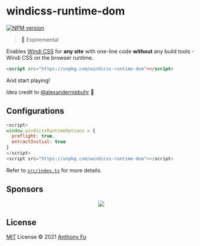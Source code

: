 # windicss-runtime-dom

[![NPM version](https://img.shields.io/npm/v/windicss-runtime-dom?color=a1b858&label=)](https://www.npmjs.com/package/windicss-runtime-dom)

> 🧪 Expiremental

Enables [Windi CSS](https://github.com/windicss/windicss) for **any site** with one-line code **without** any build tools - Windi CSS on the browser runtime.

```html
<script src="https://unpkg.com/windicss-runtime-dom"></script>
```

And start playing!

Idea credit to [@alexanderniebuhr](https://github.com/alexanderniebuhr) 🙌

## Configurations

```js
<script>
window.windicssRuntimeOptions = {
  preflight: true,
  extractInitial: true
}
</script>
<script src="https://unpkg.com/windicss-runtime-dom"></script>
```

Refer to [`src/index.ts`](./src/index.ts) for more details.

## Sponsors

<p align="center">
  <a href="https://cdn.jsdelivr.net/gh/antfu/static/sponsors.svg">
    <img src='https://cdn.jsdelivr.net/gh/antfu/static/sponsors.svg'/>
  </a>
</p>

## License

[MIT](./LICENSE) License © 2021 [Anthony Fu](https://github.com/antfu)
